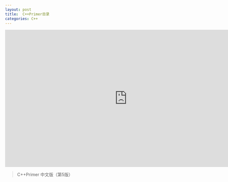 ```yaml
---
layout: post
title:  C++Primer目录
categories: C++
---
```


<iframe style="border:none" width="800" height="450" src="https://whimsical.com/embed/NZjFUMo7R7ovUfEFLNSY2Q@2Ux7TurymN9WVuhJHe5u"></iframe>

> C++Primer 中文版（第5版）